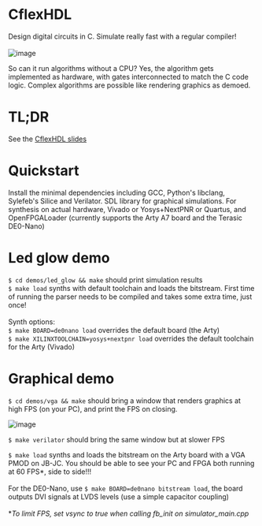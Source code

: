 # CflexHDL
Design digital circuits in C. Simulate really fast with a regular compiler! <br><br>
![image](https://user-images.githubusercontent.com/8551129/154831058-58d46e66-95ee-456f-86af-d6b71917de36.png)

So can it run algorithms without a CPU? Yes, the algorithm gets implemented as hardware, with gates interconnected to match the C code logic. Complex algorithms are possible like rendering graphics as demoed.
# TL;DR
See the [CflexHDL slides](https://speakerdeck.com/suarezvictor/cflexhdl)

# Quickstart
Install the minimal dependencies including GCC, Python's libclang, Sylefeb's Silice and Verilator. SDL library for graphical simulations. For synthesis on actual hardware, Vivado or Yosys+NextPNR or Quartus, and OpenFPGALoader (currently supports the Arty A7 board and the Terasic DE0-Nano)

# Led glow demo
`$ cd demos/led_glow && make` should print simulation results <br>
`$ make load` synths with default toolchain and loads the bitstream. First time of running the parser needs to be compiled and takes some extra time, just once! <br><br>
Synth options: <br>
`$ make BOARD=de0nano load` overrides the default board (the Arty)<br>
`$ make XILINXTOOLCHAIN=yosys+nextpnr load` overrides the default toolchain for the Arty (Vivado)

# Graphical demo

`$ cd demos/vga && make` should bring a window that renders graphics at high FPS (on your PC), and print the FPS on closing.

![image](https://user-images.githubusercontent.com/8551129/154829656-1e1e916e-e1dd-460c-805a-50c46dd325b7.png)

`$ make verilator` should bring the same window but at slower FPS

`$ make load` synths and loads the bitstream on the Arty board with a VGA PMOD on JB-JC. You should be able to see your PC and FPGA both running at 60 FPS*, side to side!!!<br><br>
For the DE0-Nano, use `$ make BOARD=de0nano bitstream load`, the board outputs DVI signals at LVDS levels (use a simple capacitor coupling)
<br><br>
*_To limit FPS, set vsync to true when calling fb_init on simulator_main.cpp_
